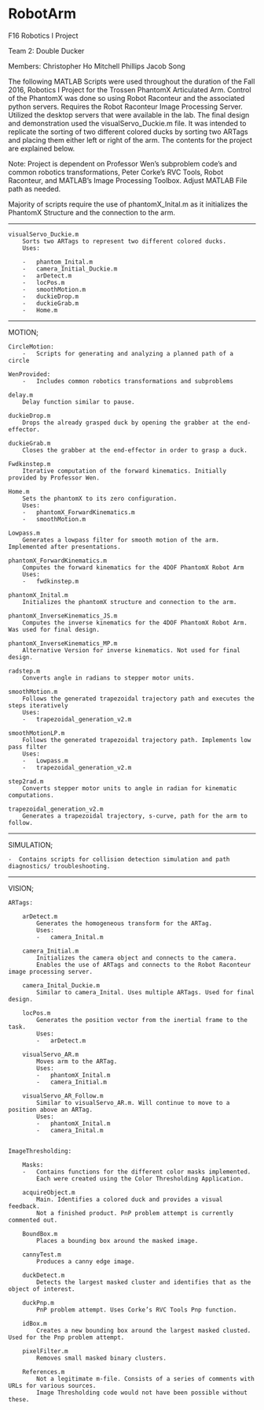 # RobotArm
F16 Robotics I Project

Team 2: Double Ducker

Members:
Christopher Ho
Mitchell Phillips
Jacob Song

The following MATLAB Scripts were used throughout the duration of the Fall 2016, Robotics I Project for the Trossen PhantomX Articulated Arm. 
Control of the PhantomX was done so using Robot Raconteur and the associated python servers.
Requires the Robot Raconteur Image Processing Server.
Utilized the desktop servers that were available in the lab.
The final design and demonstration used the visualServo_Duckie.m file. 
It was intended to replicate the sorting of two different colored ducks by sorting two ARTags and placing them either left or right of the arm. 
The contents for the project are explained below.

Note: Project is dependent on Professor Wen’s subproblem code’s and common robotics transformations, 
Peter Corke’s RVC Tools, Robot Raconteur, and MATLAB’s Image Processing Toolbox. Adjust MATLAB File path as needed.

Majority of scripts require the use of phantomX_Inital.m as it initializes the PhantomX Structure and the connection to the arm. 

--------------------------------------------------------------------------------------------------------------------------------------------------


	visualServo_Duckie.m
		Sorts two ARTags to represent two different colored ducks.
		Uses: 	
	
		-	phantom_Inital.m
		-	camera_Initial_Duckie.m
		-	arDetect.m
		-	locPos.m
		-	smoothMotion.m
		-	duckieDrop.m
		-	duckieGrab.m
		-	Home.m

--------------------------------------------------------------------------------------------------------------------------------------------------

MOTION;
	
	CircleMotion:
		-	Scripts for generating and analyzing a planned path of a circle

	WenProvided:
		-	Includes common robotics transformations and subproblems

	delay.m
		Delay function similar to pause.

	duckieDrop.m
		Drops the already grasped duck by opening the grabber at the end-effector.

	duckieGrab.m
		Closes the grabber at the end-effector in order to grasp a duck.

	Fwdkinstep.m
		Iterative computation of the forward kinematics. Initially provided by Professor Wen.

	Home.m
		Sets the phantomX to its zero configuration.
		Uses:
		-	phantomX_ForwardKinematics.m
		-	smoothMotion.m

	Lowpass.m
		Generates a lowpass filter for smooth motion of the arm. Implemented after presentations.

	phantomX_ForwardKinematics.m
		Computes the forward kinematics for the 4DOF PhantomX Robot Arm
		Uses:
		-	fwdkinstep.m

	phantomX_Inital.m
		Initializes the phantomX structure and connection to the arm.

	phantomX_InverseKinematics_JS.m
		Computes the inverse kinematics for the 4DOF PhantomX Robot Arm. Was used for final design.

	phantomX_InverseKinematics_MP.m
		Alternative Version for inverse kinematics. Not used for final design.

	radstep.m
		Converts angle in radians to stepper motor units.

	smoothMotion.m
		Follows the generated trapezoidal trajectory path and executes the steps iteratively
		Uses:	
		-	trapezoidal_generation_v2.m

	smoothMotionLP.m
		Follows the generated trapezoidal trajectory path. Implements low pass filter
		Uses:	
		-	Lowpass.m
		-	trapezoidal_generation_v2.m
	
	step2rad.m
		Converts stepper motor units to angle in radian for kinematic computations.
	
	trapezoidal_generation_v2.m
		Generates a trapezoidal trajectory, s-curve, path for the arm to follow.

--------------------------------------------------------------------------------------------------------------------------------------------------

SIMULATION;

	-  Contains scripts for collision detection simulation and path diagnostics/ troubleshooting.

--------------------------------------------------------------------------------------------------------------------------------------------------
			
VISION;

	ARTags:

		arDetect.m
			Generates the homogeneous transform for the ARTag.
			Uses:
			-	camera_Inital.m

		camera_Initial.m
			Initializes the camera object and connects to the camera. 
			Enables the use of ARTags and connects to the Robot Raconteur image processing server.
		
		camera_Inital_Duckie.m
			Similar to camera_Inital. Uses multiple ARTags. Used for final design.
		
		locPos.m
			Generates the position vector from the inertial frame to the task.
			Uses:
			-	arDetect.m
		
		visualServo_AR.m
			Moves arm to the ARTag.
			Uses:
			-	phantomX_Inital.m
			-	camera_Initial.m

		visualServo_AR_Follow.m
			Similar to visualServo_AR.m. Will continue to move to a position above an ARTag.
			Uses:
			-	phantomX_Inital.m
			-	camera_Inital.m


	ImageThresholding:
		
		Masks:
		-	Contains functions for the different color masks implemented. 
			Each were created using the Color Thresholding Application.

		acquireObject.m
			Main. Identifies a colored duck and provides a visual feedback. 
			Not a finished product. PnP problem attempt is currently commented out.
		
		BoundBox.m
			Places a bounding box around the masked image.

		cannyTest.m
			Produces a canny edge image.

		duckDetect.m
			Detects the largest masked cluster and identifies that as the object of interest.

		duckPnp.m
			PnP problem attempt. Uses Corke’s RVC Tools Pnp function.

		idBox.m
			Creates a new bounding box around the largest masked clusted. Used for the Pnp problem attempt.
	
		pixelFilter.m
			Removes small masked binary clusters.

		References.m
			Not a legitimate m-file. Consists of a series of comments with URLs for various sources. 
			Image Thresholding code would not have been possible without these.
		
